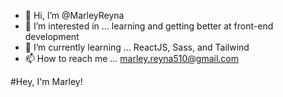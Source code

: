 - 👋 Hi, I’m @MarleyReyna
- 👀 I’m interested in ... learning and getting better at front-end development
- 🌱 I’m currently learning ... ReactJS, Sass, and Tailwind
- 📫 How to reach me ... marley.reyna510@gmail.com

#Hey, I'm Marley!

<!---
MarleyReyna/MarleyReyna is a ✨ special ✨ repository because its `README.md` (this file) appears on your GitHub profile.
You can click the Preview link to take a look at your changes.
--->

